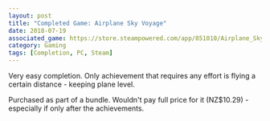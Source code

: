 ```yaml
---
layout: post
title: "Completed Game: Airplane Sky Voyage"
date: 2018-07-19
associated_game: https://store.steampowered.com/app/851010/Airplane_Sky_Voyage//
category: Gaming
tags: [Completion, PC, Steam]
---
```


<p>Very easy completion.  Only achievement that requires any effort is flying a certain distance - keeping plane level.</p>
<p>Purchased as part of a bundle.  Wouldn't pay full price for it (NZ$10.29)  - especially if only after the achievements.</p>
